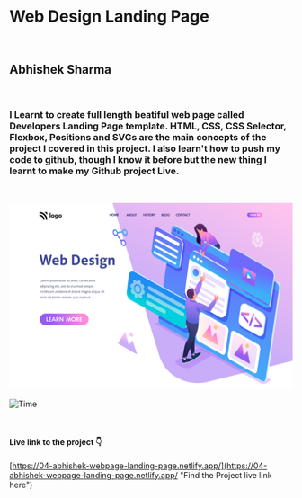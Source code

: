 # Web Design Landing Page

<br>

## Abhishek Sharma

<br>

### I Learnt to create full length beatiful web page called **Developers Landing Page** template. HTML, CSS, CSS Selector, Flexbox, Positions and SVGs are the main concepts of the project I covered in this project. I also learn't how to push my code to github, though I know it before but the new thing I learnt to make my Github project Live.

<br>

![Web Design Landing Page](./8.png)

![Time](https://img.shields.io/badge/TIme-1--2%20Hours-brightgreen "Time taken to complete this project")

<br>

#### Live link to the project 👇

[https://04-abhishek-webpage-landing-page.netlify.app/](https://04-abhishek-webpage-landing-page.netlify.app/ "Find the Project live link here")

<br>
